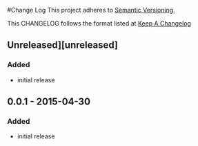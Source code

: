 #Change Log
This project adheres to [Semantic Versioning](http://semver.org/).

This CHANGELOG follows the format listed at [Keep A Changelog](http://keepachangelog.com/)

## Unreleased][unreleased]

### Added
- initial release

## 0.0.1 - 2015-04-30

### Added
- initial release
